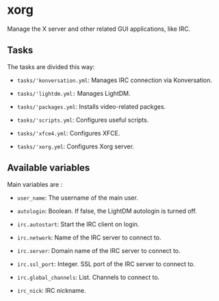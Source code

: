 # xorg

Manage the X server and other related GUI applications, like IRC.

## Tasks

The tasks are divided this way:

* `tasks/'konversation.yml`: Manages IRC connection via Konversation.

* `tasks/'lightdm.yml:` Manages LightDM.

* `tasks/'packages.yml`: Installs video-related packges.

* `tasks/'scripts.yml`: Configures useful scripts.

* `tasks/'xfce4.yml`: Configures XFCE.

* `tasks/'xorg.yml`: Configures Xorg server.

## Available variables

Main variables are :

* `user_name`:           The username of the main user.

* `autologin`:           Boolean. If false, the LightDM autologin is turned off.

* `irc.autostart`:       Start the IRC client on login.

* `irc.network`:         Name of the IRC server to connect to.

* `irc.server`:          Domain name of the IRC server to connect to.

* `irc.ssl_port`:        Integer. SSL port of the IRC server to connect to.

* `irc.global_channels`: List. Channels to connect to.

* `irc_nick`:            IRC nickname.

